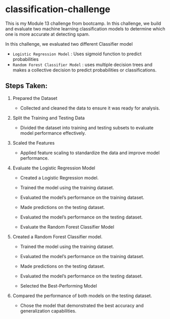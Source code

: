 # classification-challenge
This is my Module 13 challenge from bootcamp. In this challenge, we build and evaluate two machine learning classification models to determine which one is more accurate at detecting spam.


In this challenge, we evaluated two different Classifier model
- `Logistic Regression Model` : Uses sigmoid function to predict probabilities
- `Random Forest Classifier Model` :  uses multiple decision trees and makes a collective decision to predict probabilities or classifications.

## Steps Taken:

1. Prepared the Dataset
    - Collected and cleaned the data to ensure it was ready for analysis.

2. Split the Training and Testing Data
    - Divided the dataset into training and testing subsets to evaluate model performance effectively.

3. Scaled the Features
    - Applied feature scaling to standardize the data and improve model performance.

4. Evaluate the Logistic Regression Model
    - Created a Logistic Regression model.

    - Trained the model using the training dataset.

    - Evaluated the model’s performance on the training dataset.

    - Made predictions on the testing dataset.

    - Evaluated the model’s performance on the testing dataset.

    - Evaluate the Random Forest Classifier Model

5. Created a Random Forest Classifier model.
    - Trained the model using the training dataset.

    - Evaluated the model’s performance on the training dataset.
    
    - Made predictions on the testing dataset.
    
    - Evaluated the model’s performance on the testing dataset.
    
    - Selected the Best-Performing Model

6. Compared the performance of both models on the testing dataset.
    - Chose the model that demonstrated the best accuracy and generalization capabilities.